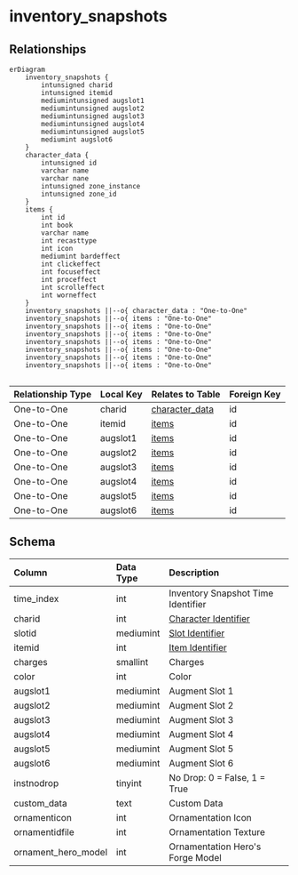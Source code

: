 # inventory_snapshots

## Relationships

```mermaid
erDiagram
    inventory_snapshots {
        intunsigned charid
        intunsigned itemid
        mediumintunsigned augslot1
        mediumintunsigned augslot2
        mediumintunsigned augslot3
        mediumintunsigned augslot4
        mediumintunsigned augslot5
        mediumint augslot6
    }
    character_data {
        intunsigned id
        varchar name
        varchar nane
        intunsigned zone_instance
        intunsigned zone_id
    }
    items {
        int id
        int book
        varchar name
        int recasttype
        int icon
        mediumint bardeffect
        int clickeffect
        int focuseffect
        int proceffect
        int scrolleffect
        int worneffect
    }
    inventory_snapshots ||--o{ character_data : "One-to-One"
    inventory_snapshots ||--o{ items : "One-to-One"
    inventory_snapshots ||--o{ items : "One-to-One"
    inventory_snapshots ||--o{ items : "One-to-One"
    inventory_snapshots ||--o{ items : "One-to-One"
    inventory_snapshots ||--o{ items : "One-to-One"
    inventory_snapshots ||--o{ items : "One-to-One"
    inventory_snapshots ||--o{ items : "One-to-One"


```


| Relationship Type | Local Key | Relates to Table | Foreign Key |
| :--- | :--- | :--- | :--- |
| One-to-One | charid | [character_data](../../schema/characters/character_data.md) | id |
| One-to-One | itemid | [items](../../schema/items/items.md) | id |
| One-to-One | augslot1 | [items](../../schema/items/items.md) | id |
| One-to-One | augslot2 | [items](../../schema/items/items.md) | id |
| One-to-One | augslot3 | [items](../../schema/items/items.md) | id |
| One-to-One | augslot4 | [items](../../schema/items/items.md) | id |
| One-to-One | augslot5 | [items](../../schema/items/items.md) | id |
| One-to-One | augslot6 | [items](../../schema/items/items.md) | id |


## Schema

| Column | Data Type | Description |
| :--- | :--- | :--- |
| time_index | int | Inventory Snapshot Time Identifier |
| charid | int | [Character Identifier](../../schema/characters/character_data.md) |
| slotid | mediumint | [Slot Identifier](../../../../server/inventory/inventory-slots) |
| itemid | int | [Item Identifier](../../schema/items/items.md) |
| charges | smallint | Charges |
| color | int | Color |
| augslot1 | mediumint | Augment Slot 1 |
| augslot2 | mediumint | Augment Slot 2 |
| augslot3 | mediumint | Augment Slot 3 |
| augslot4 | mediumint | Augment Slot 4 |
| augslot5 | mediumint | Augment Slot 5 |
| augslot6 | mediumint | Augment Slot 6 |
| instnodrop | tinyint | No Drop: 0 = False, 1 = True |
| custom_data | text | Custom Data |
| ornamenticon | int | Ornamentation Icon |
| ornamentidfile | int | Ornamentation Texture |
| ornament_hero_model | int | Ornamentation Hero's Forge Model |


